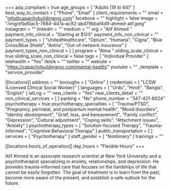 +++
ada_compliant = true
age_groups = [ "Adults (19 to 64)" ]
best_way_to_contact = [ "Phone", "Email" ]
client_requirements = ""
email = "info@capacitybuildingnyc.com"
facebook = ""
highlight = false
image = "/img/e1bd0ac5-7684-4d7a-ac92-abd79bbaf4d9-ahmed-alif.jpeg"
instagram = ""
linkedin = ""
medium = ""
org = "Alif Ahmed "
payment_info_clinical = "Starting at $120"
payment_info_non_clinical = ""
payment_types = [
  "UnitedHealthcare",
  "Optum",
  "Humana",
  "Cigna",
  "Blue Cross/Blue Shield",
  "Aetna",
  "Out-of-network insurance"
]
payment_types_non_clinical = [ ]
program = "Alma "
sliding_scale_clinical = true
sliding_scale_non_clinical = false
tags = [ "Individual Provider" ]
telehealth = "Yes"
tiktok = ""
twitter = ""
website = "https://capacitybuildingnyc.com/mental-health/"
youtube = ""
_template = "service_provider"

[[locations]]
address = ""
boroughs = [ "Online" ]
credentials = [ "LCSW (Licensed Clinical Social Worker)" ]
languages = [ "Urdu", "Hindi", "Bangla", "English" ]
latLng = ""
new_clients = "Yes"
new_clients_detail = ""
non_clinical_services = [ ]
parking = "No"
phone_number = "347-421-8024"
psychotherapy = true
psychotherapy_specialties = [
  "Trauma/PTSD",
  "Pregnancy, perinatal, and postpartum mental health",
  "Mood disorders",
  "Identity development",
  "Grief, loss, and bereavement",
  "Family conflict",
  "Depression",
  "Cultural adjustment",
  "Coping skills",
  "Attachment issues",
  "Anxiety"
]
psychotherapy_types = [
  "Solution-focused Therapy",
  "Trauma-informed",
  "Cognitive Behavioral Therapy"
]
public_transportation = [ ]
services = [ "Psychotherapy" ]
staff_gender = [ "Nonbinary" ]
trainings = ""

  [[locations.hours_of_operation]]
  day_hours = "Flexible Hours"
+++

Alif Ahmed is an associate research scientist at New York University and a psychotherapist specializing in anxiety, relationships, and depression. He provides trauma-informed care that focuses on the hardships of life that cannot be easily forgotten. The goal of treatment is to learn from the past, become more aware of the present, and establish a safe outlook for the future.
